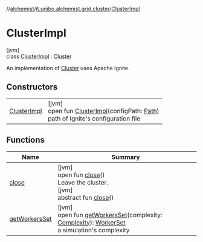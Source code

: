 //[alchemist](../../../index.md)/[it.unibo.alchemist.grid.cluster](../index.md)/[ClusterImpl](index.md)

# ClusterImpl

[jvm]\
class [ClusterImpl](index.md) : [Cluster](../-cluster/index.md)

An implementation of [Cluster](../-cluster/index.md) uses Apache Ignite.

## Constructors

| | |
|---|---|
| [ClusterImpl](-cluster-impl.md) | [jvm]<br>open fun [ClusterImpl](-cluster-impl.md)(configPath: [Path](https://docs.oracle.com/javase/8/docs/api/java/nio/file/Path.html))<br>path of Ignite's configuration file |

## Functions

| Name | Summary |
|---|---|
| [close](close.md) | [jvm]<br>open fun [close](close.md)()<br>Leave the cluster.<br>[jvm]<br>abstract fun [close](index.md#-1117130810%2FFunctions%2F-267951372)() |
| [getWorkersSet](get-workers-set.md) | [jvm]<br>open fun [getWorkersSet](get-workers-set.md)(complexity: [Complexity](../../it.unibo.alchemist.grid.simulation/-complexity/index.md)): [WorkerSet](../-worker-set/index.md)<br>a simulation's complexity |
